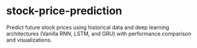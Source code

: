 # stock-price-prediction
Predict future stock prices using historical data and deep learning architectures (Vanilla RNN, LSTM, and GRU) with performance comparison and visualizations.
